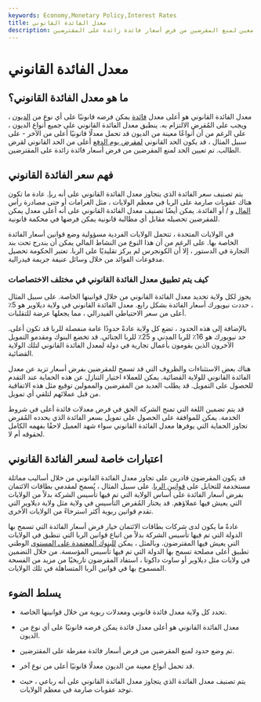 ```yaml
---
keywords: Economy,Monetary Policy,Interest Rates
title: معدل الفائدة القانوني
description: معدل الفائدة القانوني هو حد معين لمنع المقرضين من فرض أسعار فائدة زائدة على المقترضين.
---
```


# معدل الفائدة القانوني
## ما هو معدل الفائدة القانوني؟

معدل الفائدة القانوني هو أعلى معدل [فائدة](/interest) يمكن فرضه قانونيًا على أي نوع من [الديون](/debt) ، ويجب على المُقرض الالتزام به. ينطبق معدل الفائدة القانوني على جميع أنواع الديون ، على الرغم من أن أنواعًا معينة من الديون قد تحمل معدلًا قانونيًا أعلى من الآخر - على سبيل المثال ، قد يكون الحد القانوني [لمقرض يوم الدفع](/payday-loans) أعلى من الحد القانوني لقرض الطالب. تم تعيين الحد لمنع المقرضين من فرض أسعار فائدة زائدة على المقترضين.

## فهم سعر الفائدة القانوني

يتم تصنيف سعر الفائدة الذي يتجاوز معدل الفائدة القانوني على أنه [ربا](/usury). عادة ما تكون هناك عقوبات صارمة على الربا في معظم الولايات ، مثل الغرامات أو حتى مصادرة رأس [المال](/principal) و / أو الفائدة. يمكن أيضًا تصنيف معدل الفائدة القانوني على أنه أعلى معدل يمكن للمقرضين تحصيله مقابل أي مطالبة قانونية يمكن فرضها في محكمة قانونية.

في الولايات المتحدة ، تتحمل الولايات الفردية مسؤولية وضع قوانين أسعار الفائدة الخاصة بها. على الرغم من أن هذا النوع من النشاط المالي يمكن أن يندرج تحت بند التجارة في الدستور ، إلا أن الكونجرس لم يركز تقليديًا على الربا. تعتبر الحكومة تحصيل مدفوعات الفوائد من خلال وسائل عنيفة جريمة فيدرالية.

### كيف يتم تطبيق معدل الفائدة القانوني في مختلف الاختصاصات

يجوز لكل ولاية تحديد معدل الفائدة القانوني من خلال قوانينها الخاصة. على سبيل المثال ، حددت نيويورك أسعار الفائدة بشكل رابع. معدل الفائدة القانوني في ولاية ديلاوير هو 5٪ أعلى من سعر الاحتياطي الفيدرالي ، مما يجعلها عرضة للتقلبات.

بالإضافة إلى هذه الحدود ، تضع كل ولاية عادةً حدودًا عامة منفصلة للربا قد تكون أعلى. حد نيويورك هو 16٪ للربا المدني و 25٪ للربا الجنائي. قد تخضع البنوك ومقدمو التمويل الآخرون الذين يقومون بأعمال تجارية في دولة لمعدل الفائدة القانوني لتلك الولاية القضائية.

هناك بعض الاستثناءات والظروف التي قد تسمح للمقرضين بفرض أسعار تزيد عن معدل الفائدة القانوني للولاية القضائية. يمكن للعملاء اختيار التنازل عن هذه الحماية عند التقدم للحصول على التمويل. قد يطلب العديد من المقرضين والممولين توقيع مثل هذه الاتفاقية من قبل عملائهم لتلقي أي تمويل.

قد يتم تضمين اللغة التي تمنح الشركة الحق في فرض معدلات فائدة أعلى في شروط الخدمة. يمكن للموافقة على الحصول على تمويل بسعر الفائدة الذي يحدده المُقرض تجاوز الحماية التي يوفرها معدل الفائدة القانوني سواء شهد العميل لاحقًا بفهمه الكامل لحقوقه أم لا.

## اعتبارات خاصة لسعر الفائدة القانوني

قد يكون المقرضون قادرين على تجاوز معدل الفائدة القانوني من خلال أساليب مماثلة مستخدمة للتحايل على [قوانين الربا](/usury-laws). على سبيل المثال ، يُسمح لمقدمي بطاقات الائتمان بفرض أسعار الفائدة على أساس الولاية التي تم فيها تأسيس الشركة بدلاً من الولايات التي يعيش فيها عملاؤهم. قد يختار المُقرض التأسيس في ولاية مثل ولاية ديلاوير التي تقدم قوانين ربوية أكثر استرخاءً من الولايات الأخرى.

عادةً ما يكون لدى شركات بطاقات الائتمان خيار فرض أسعار الفائدة التي تسمح بها الدولة التي تم فيها تأسيس الشركة بدلاً من اتباع قوانين الربا التي تنطبق في الولايات التي يعيش فيها المقترضون. وبالمثل ، يمكن [للبنوك المعتمدة على المستوى](/charteredbank) الوطني تطبيق أعلى مصلحة تسمح بها الدولة التي تم فيها تأسيس المؤسسة. من خلال التضمين في ولايات مثل ديلاوير أو ساوث داكوتا ، استفاد المقرضون تاريخيًا من مزيد من الفسحة المسموح بها في قوانين الربا المتساهلة في تلك الولايات.

## يسلط الضوء

- تحدد كل ولاية معدل فائدة قانوني ومعدلات ربوية من خلال قوانينها الخاصة.

- معدل الفائدة القانوني هو أعلى معدل فائدة يمكن فرضه قانونيًا على أي نوع من الديون.

- تم وضع حدود لمنع المقرضين من فرض أسعار فائدة مفرطة على المقترضين.

- قد تحمل أنواع معينة من الديون معدلًا قانونيًا أعلى من نوع آخر.

- يتم تصنيف معدل الفائدة الذي يتجاوز معدل الفائدة القانوني على أنه رباعي ، حيث توجد عقوبات صارمة في معظم الولايات.

